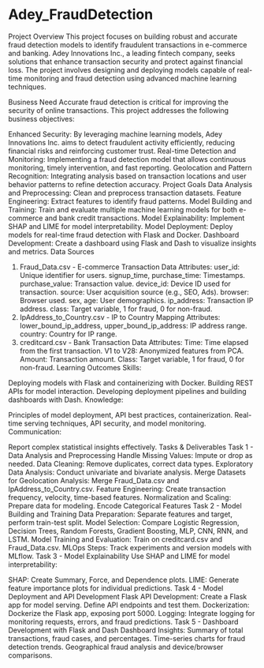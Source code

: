 # Adey_FraudDetection
Project Overview
This project focuses on building robust and accurate fraud detection models to identify fraudulent transactions in e-commerce and banking. Adey Innovations Inc., a leading fintech company, seeks solutions that enhance transaction security and protect against financial loss. The project involves designing and deploying models capable of real-time monitoring and fraud detection using advanced machine learning techniques.

Business Need
Accurate fraud detection is critical for improving the security of online transactions. This project addresses the following business objectives:

Enhanced Security: By leveraging machine learning models, Adey Innovations Inc. aims to detect fraudulent activity efficiently, reducing financial risks and reinforcing customer trust.
Real-time Detection and Monitoring: Implementing a fraud detection model that allows continuous monitoring, timely intervention, and fast reporting.
Geolocation and Pattern Recognition: Integrating analysis based on transaction locations and user behavior patterns to refine detection accuracy.
Project Goals
Data Analysis and Preprocessing: Clean and preprocess transaction datasets.
Feature Engineering: Extract features to identify fraud patterns.
Model Building and Training: Train and evaluate multiple machine learning models for both e-commerce and bank credit transactions.
Model Explainability: Implement SHAP and LIME for model interpretability.
Model Deployment: Deploy models for real-time fraud detection with Flask and Docker.
Dashboard Development: Create a dashboard using Flask and Dash to visualize insights and metrics.
Data Sources
1. Fraud_Data.csv - E-commerce Transaction Data
Attributes:
user_id: Unique identifier for users.
signup_time, purchase_time: Timestamps.
purchase_value: Transaction value.
device_id: Device ID used for transaction.
source: User acquisition source (e.g., SEO, Ads).
browser: Browser used.
sex, age: User demographics.
ip_address: Transaction IP address.
class: Target variable, 1 for fraud, 0 for non-fraud.
2. IpAddress_to_Country.csv - IP to Country Mapping
Attributes:
lower_bound_ip_address, upper_bound_ip_address: IP address range.
country: Country for IP range.
3. creditcard.csv - Bank Transaction Data
Attributes:
Time: Time elapsed from the first transaction.
V1 to V28: Anonymized features from PCA.
Amount: Transaction amount.
Class: Target variable, 1 for fraud, 0 for non-fraud.
Learning Outcomes
Skills:

Deploying models with Flask and containerizing with Docker.
Building REST APIs for model interaction.
Developing deployment pipelines and building dashboards with Dash.
Knowledge:

Principles of model deployment, API best practices, containerization.
Real-time serving techniques, API security, and model monitoring.
Communication:

Report complex statistical insights effectively.
Tasks & Deliverables
Task 1 - Data Analysis and Preprocessing
Handle Missing Values: Impute or drop as needed.
Data Cleaning: Remove duplicates, correct data types.
Exploratory Data Analysis: Conduct univariate and bivariate analysis.
Merge Datasets for Geolocation Analysis: Merge Fraud_Data.csv and IpAddress_to_Country.csv.
Feature Engineering: Create transaction frequency, velocity, time-based features.
Normalization and Scaling: Prepare data for modeling.
Encode Categorical Features
Task 2 - Model Building and Training
Data Preparation: Separate features and target, perform train-test split.
Model Selection: Compare Logistic Regression, Decision Trees, Random Forests, Gradient Boosting, MLP, CNN, RNN, and LSTM.
Model Training and Evaluation: Train on creditcard.csv and Fraud_Data.csv.
MLOps Steps: Track experiments and version models with MLflow.
Task 3 - Model Explainability
Use SHAP and LIME for model interpretability:

SHAP: Create Summary, Force, and Dependence plots.
LIME: Generate feature importance plots for individual predictions.
Task 4 - Model Deployment and API Development
Flask API Development:
Create a Flask app for model serving.
Define API endpoints and test them.
Dockerization:
Dockerize the Flask app, exposing port 5000.
Logging:
Integrate logging for monitoring requests, errors, and fraud predictions.
Task 5 - Dashboard Development with Flask and Dash
Dashboard Insights:
Summary of total transactions, fraud cases, and percentages.
Time-series charts for fraud detection trends.
Geographical fraud analysis and device/browser comparisons.

